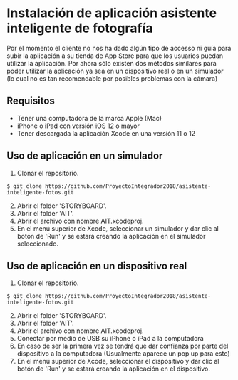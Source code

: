 # Instalación de aplicación asistente inteligente de fotografía

Por el momento el cliente no nos ha dado algún tipo de accesso ni guía para subir la aplicación a su tienda de 
App Store para que los usuarios puedan utilizar la aplicación. Por ahora sólo existen dos métodos similares para poder utilizar la aplicación
ya sea en un dispositivo real o en un simulador (lo cual no es tan recomendable por posibles problemas con la cámara)

## Requisitos
* Tener una computadora de la marca Apple (Mac)
* iPhone o iPad con versión iOS 12 o mayor
* Tener descargada la aplicación Xcode en una versión 11 o 12

## Uso de aplicación en un simulador
1. Clonar el repositorio.
```
$ git clone https://github.com/ProyectoIntegrador2018/asistente-inteligente-fotos.git
```
2. Abrir el folder 'STORYBOARD'.
3. Abrir el folder 'AIT'.
4. Abrir el archivo con nombre AIT.xcodeproj.
5. En el menú superior de Xcode, seleccionar un simulador y dar clic al botón de 'Run' y se estará creando la aplicación en el simulador seleccionado.

## Uso de aplicación en un dispositivo real
1. Clonar el repositorio.
```
$ git clone https://github.com/ProyectoIntegrador2018/asistente-inteligente-fotos.git
```
2. Abrir el folder 'STORYBOARD'.
3. Abrir el folder 'AIT'.
4. Abrir el archivo con nombre AIT.xcodeproj.
5. Conectar por medio de USB su iPhone o iPad a la computadora
6. En caso de ser la primera vez se tendrá que dar confianza por parte del dispositivo a la computadora (Usualmente aparece un pop up para esto)
7. En el menú superior de Xcode, seleccionar el dispositivo y dar clic al botón de 'Run' y se estará creando la aplicación en el dispositivo.
